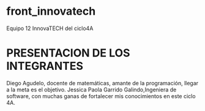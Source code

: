 # front_innovatech
Equipo 12 InnovaTECH del ciclo4A

# PRESENTACION DE LOS INTEGRANTES
Diego Agudelo, docente de matemáticas, amante de la programación, llegar a la meta es el objetivo.
Jessica Paola Garrido Galindo,Ingeniera de software, con muchas ganas de fortalecer mis conocimientos en este ciclo 4A.
